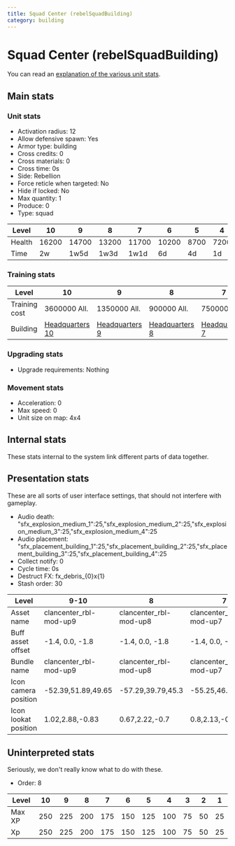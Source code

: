 ```yaml
---
title: Squad Center (rebelSquadBuilding)
category: building
---
```


# Squad Center (rebelSquadBuilding)

You can read an [explanation  of the various unit stats](unitexplained.md).

## Main stats

### Unit stats

  * Activation radius: 12
  * Allow defensive spawn: Yes
  * Armor type: building
  * Cross credits: 0
  * Cross materials: 0
  * Cross time: 0s
  * Side: Rebellion
  * Force reticle when targeted: No
  * Hide if locked: No
  * Max quantity: 1
  * Produce: 0
  * Type: squad

|Level |10   |9    |8    |7    |6    |5   |4   |3   |2   |1   |
|------|-----|-----|-----|-----|-----|----|----|----|----|----|
|Health|16200|14700|13200|11700|10200|8700|7200|5400|4500|3000|
|Time  |2w   |1w5d |1w3d |1w1d |6d   |4d  |1d  |4h  |1h  |0s  |


### Training stats

|Level        |10                             |9                             |8                             |7                             |6                             |5                             |4                             |3                             |2                             |1                             |
|-------------|-------------------------------|------------------------------|------------------------------|------------------------------|------------------------------|------------------------------|------------------------------|------------------------------|------------------------------|------------------------------|
|Training cost|3600000 All.                   |1350000 All.                  |900000 All.                   |750000 All.                   |275000 All.                   |135000 All.                   |45000 All.                    |9000 All.                     |3000 All.                     |Free                          |
|Building     |[Headquarters 10](rebelHQ.html)|[Headquarters 9](rebelHQ.html)|[Headquarters 8](rebelHQ.html)|[Headquarters 7](rebelHQ.html)|[Headquarters 6](rebelHQ.html)|[Headquarters 5](rebelHQ.html)|[Headquarters 4](rebelHQ.html)|[Headquarters 3](rebelHQ.html)|[Headquarters 2](rebelHQ.html)|[Headquarters 1](rebelHQ.html)|


### Upgrading stats

  * Upgrade requirements: Nothing

### Movement stats

  * Acceleration: 0
  * Max speed: 0
  * Unit size on map: 4x4

## Internal stats

These stats internal to the system link different parts of data together.


## Presentation stats

These are all sorts of user interface settings, that should not interfere with gameplay.

  * Audio death: "sfx_explosion_medium_1":25,"sfx_explosion_medium_2":25,"sfx_explosion_medium_3":25,"sfx_explosion_medium_4":25
  * Audio placement: "sfx_placement_building_1":25,"sfx_placement_building_2":25,"sfx_placement_building_3":25,"sfx_placement_building_4":25
  * Collect notify: 0
  * Cycle time: 0s
  * Destruct FX: fx_debris_{0}x{1}
  * Stash order: 30

|Level               |9-10                  |8                     |7                     |6                     |5                     |4                     |3                     |2                     |1                     |
|--------------------|----------------------|----------------------|----------------------|----------------------|----------------------|----------------------|----------------------|----------------------|----------------------|
|Asset name          |clancenter_rbl-mod-up9|clancenter_rbl-mod-up8|clancenter_rbl-mod-up7|clancenter_rbl-mod-up6|clancenter_rbl-mod-up5|clancenter_rbl-mod-up4|clancenter_rbl-mod-up3|clancenter_rbl-mod-up2|clancenter_rbl-mod-up1|
|Buff asset offset   |-1.4, 0.0, -1.8       |-1.4, 0.0, -1.8       |-1.4, 0.0, -1.8       |-1.2,-0.6,-0.8        |-1.2,-0.6,-0.8        |-1.2,-0.6,-0.8        |-1.2,-0.6,-0.8        |-1.2,-0.6,-0.8        |-1.2,-0.6,-0.8        |
|Bundle name         |clancenter_rbl-mod-up9|clancenter_rbl-mod-up8|clancenter_rbl-mod-up7|clancenter_rbl-mod-up6|clancenter_rbl-mod-up5|clancenter_rbl-mod-up4|clancenter_rbl-mod-up3|clancenter_rbl-mod-up2|clancenter_rbl-mod-up1|
|Icon camera position|-52.39,51.89,49.65    |-57.29,39.79,45.3     |-55.25,46.96,45.45    |-50.51,41.92,41.7     |-50.51,41.92,41.7     |-50.51,41.92,41.7     |-47.72,39.69,39.39    |-47.72,39.69,39.39    |-47.72,39.69,39.39    |
|Icon lookat position|1.02,2.88,-0.83       |0.67,2.22,-0.7        |0.8,2.13,-0.73        |0.28,1.29,-0.14       |0.28,1.29,-0.14       |0.28,1.29,-0.14       |0.28,1.29,-0.14       |0.28,1.29,-0.14       |0.28,1.29,-0.14       |


## Uninterpreted stats

Seriously, we don't really know what to do with these.

  * Order: 8

|Level |10 |9  |8  |7  |6  |5  |4  |3 |2 |1 |
|------|---|---|---|---|---|---|---|--|--|--|
|Max XP|250|225|200|175|150|125|100|75|50|25|
|Xp    |250|225|200|175|150|125|100|75|50|25|


